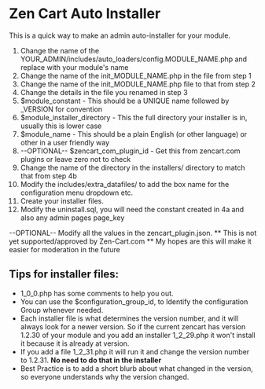 # Zen Cart Auto Installer

This is a quick way to make an admin auto-installer for your module.

1. Change the name of the YOUR_ADMIN/includes/auto_loaders/config.MODULE_NAME.php and replace with your module's name
2. Change the name of the init_MODULE_NAME.php in the file from step 1
3. Change the name of the init_MODULE_NAME.php file to that from step 2
4. Change the details in the file you renamed in step 3
  1. $module_constant - This should be a UNIQUE name followed by _VERSION for convention
  2. $module_installer_directory - This the full directory your installer is in, usually this is lower case
  3. $module_name - This should be a plain English (or other language) or other in a user friendly way
  4. --OPTIONAL-- $zencart_com_plugin_id - Get this from zencart.com plugins or leave zero not to check
5. Change the name of the directory in the installers/ directory to match that from step 4b
6. Modify the includes/extra_datafiles/ to add the box name for the configuration menu dropdown etc.
7. Create your installer files.  
8. Modify the uninstall.sql, you will need the constant created in 4a and also any admin pages page_key

--OPTIONAL-- 
Modify all the values in the zencart_plugin.json. 
** This is not yet supported/approved by Zen-Cart.com **
My hopes are this will make it easier for moderation in the future


## Tips for installer files:

* 1_0_0.php has some comments to help you out.
* You can use the $configuration_group_id, to Identify the configuration Group whenever needed.
* Each installer file is what determines the version number, and it will always look for a newer version. So if the current zencart has version 1.2.30 of your module and you add an installer 1_2_29.php it won't install it because it is already at version.
* If you add a file 1_2_31.php it will run it and change the version number to 1.2.31. **No need to do that in the installer**
* Best Practice is to add a short blurb about what changed in the version, so everyone understands why the version changed.

